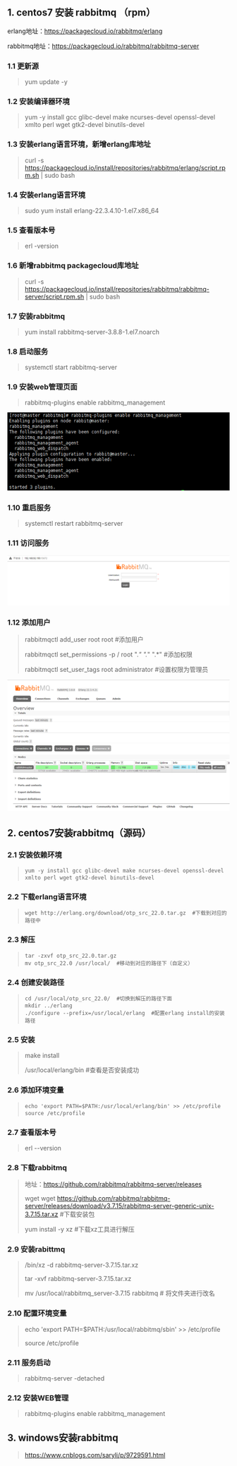 ## 1. centos7 安装 rabbitmq （rpm）

erlang地址：https://packagecloud.io/rabbitmq/erlang

rabbitmq地址：https://packagecloud.io/rabbitmq/rabbitmq-server

### 1.1 更新源

> yum update -y

### 1.2 安装编译器环境

> yum -y install gcc glibc-devel make ncurses-devel openssl-devel xmlto perl wget gtk2-devel binutils-devel

### 1.3 安装erlang语言环境，新增erlang库地址

> curl -s https://packagecloud.io/install/repositories/rabbitmq/erlang/script.rpm.sh | sudo bash

### 1.4 安装erlang语言环境

> sudo yum install erlang-22.3.4.10-1.el7.x86_64

### 1.5 查看版本号

> erl -version

### 1.6 新增rabbitmq packagecloud库地址

> curl -s https://packagecloud.io/install/repositories/rabbitmq/rabbitmq-server/script.rpm.sh | sudo bash

### 1.7 安装rabbitmq

> yum install rabbitmq-server-3.8.8-1.el7.noarch

### 1.8 启动服务

> systemctl start rabbitmq-server

### 1.9 安装web管理页面

> rabbitmq-plugins enable rabbitmq_management

![image-20220215100441544](images/image-20220215100441544.png)

### 1.10 重启服务

> systemctl restart rabbitmq-server

### 1.11 访问服务

![image-20220215100700103](images/image-20220215100700103.png)

### 1.12 添加用户

> rabbitmqctl add_user root root  #添加用户
>
> rabbitmqctl set_permissions -p / root ".*" ".*" ".*"    #添加权限
>
> rabbitmqctl set_user_tags root administrator  #设置权限为管理员

![image-20220215100858867](images/image-20220215100858867.png)

## 2. centos7安装rabbitmq（源码）

### 2.1 安装依赖环境

> ```
> yum -y install gcc glibc-devel make ncurses-devel openssl-devel xmlto perl wget gtk2-devel binutils-devel
> ```

### 2.2 下载erlang语言环境

> ```
> wget http://erlang.org/download/otp_src_22.0.tar.gz  #下载到对应的路径中
> ```

### 2.3 解压

> ```
> tar -zxvf otp_src_22.0.tar.gz
> mv otp_src_22.0 /usr/local/  #移动到对应的路径下（自定义）
> ```

### 2.4 创建安装路径

> ```
> cd /usr/local/otp_src_22.0/  #切换到解压的路径下面
> mkdir ../erlang
> ./configure --prefix=/usr/local/erlang  #配置erlang install的安装路径
> ```

### 2.5 安装

> make install
>
> /usr/local/erlang/bin #查看是否安装成功

### 2.6 添加环境变量

> ```
> echo 'export PATH=$PATH:/usr/local/erlang/bin' >> /etc/profile
> source /etc/profile
> ```

### 2.7 查看版本号

>  erl --version

### 2.8 下载rabbitmq

> 地址：https://github.com/rabbitmq/rabbitmq-server/releases
>
> wget wget https://github.com/rabbitmq/rabbitmq-server/releases/download/v3.7.15/rabbitmq-server-generic-unix-3.7.15.tar.xz  #下载安装包
>
> yum install -y xz  #下载xz工具进行解压

### 2.9 安装rabittmq

> /bin/xz -d rabbitmq-server-3.7.15.tar.xz
>
> tar -xvf rabbitmq-server-3.7.15.tar.xz
>
> mv /usr/local/rabbitmq_server-3.7.15  rabbitmq # 将文件夹进行改名

### 2.10 配置环境变量

> echo 'export PATH=$PATH:/usr/local/rabbitmq/sbin' >> /etc/profile
>
> source /etc/profile

### 2.11 服务启动

> rabbitmq-server -detached

### 2.12 安装WEB管理

> rabbitmq-plugins enable rabbitmq_management

## 3. windows安装rabbitmq

> https://www.cnblogs.com/saryli/p/9729591.html

